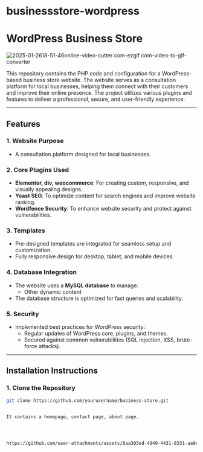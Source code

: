 # businessstore-wordpress
# WordPress Business Store
![2025-01-2618-51-46online-video-cutter com-ezgif com-video-to-gif-converter](https://github.com/user-attachments/assets/3d118ad3-2ebf-4760-8bbd-6d40c4fa2520)


This repository contains the PHP code and configuration for a WordPress-based business store website. The website serves as a consultation platform for local businesses, helping them connect with their customers and improve their online presence. The project utilizes various plugins and features to deliver a professional, secure, and user-friendly experience.

---

## Features

### 1. **Website Purpose**
- A consultation platform designed for local businesses.


### 2. **Core Plugins Used**
- **Elementor, div, woocommerce**: For creating custom, responsive, and visually appealing designs.
- **Yoast SEO**: To optimize content for search engines and improve website ranking.
- **Wordfence Security**: To enhance website security and protect against vulnerabilities.

### 3. **Templates**
- Pre-designed templates are integrated for seamless setup and customization.
- Fully responsive design for desktop, tablet, and mobile devices.

### 4. **Database Integration**
- The website uses a **MySQL database** to manage:
  - Other dynamic content
- The database structure is optimized for fast queries and scalability.

### 5. **Security**
- Implemented best practices for WordPress security:
  - Regular updates of WordPress core, plugins, and themes.
  - Secured against common vulnerabilities (SQL injection, XSS, brute-force attacks).

---




## Installation Instructions

### 1. **Clone the Repository**
```bash
git clone https://github.com/yourusername/business-store.git


It contains a homepage, contact page, about page.




https://github.com/user-attachments/assets/8aa303ed-4949-4431-8331-aa0edbc4c2b3



